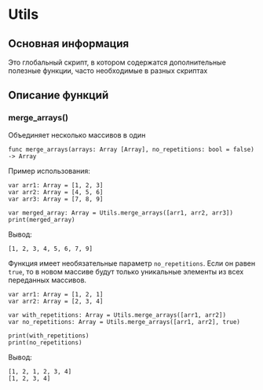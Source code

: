 # Utils

## Основная информация
Это глобальный скрипт, в котором содержатся дополнительные полезные функции, часто необходимые в разных скриптах

## Описание функций
### merge_arrays()
Объединяет несколько массивов в один
```gdscript
func merge_arrays(arrays: Array [Array], no_repetitions: bool = false) -> Array
```
Пример использования:
```gdscript
var arr1: Array = [1, 2, 3]
var arr2: Array = [4, 5, 6]
var arr3: Array = [7, 8, 9]

var merged_array: Array = Utils.merge_arrays([arr1, arr2, arr3])
print(merged_array)
```
Вывод:
```
[1, 2, 3, 4, 5, 6, 7, 9]
```
Функция имеет необязательные параметр ```no_repetitions```. Если он равен ```true```, то в новом массиве будут только уникальные элементы из всех переданных массивов.
```gdscript
var arr1: Array = [1, 2, 1]
var arr2: Array = [2, 3, 4]
```
```gdscript
var with_repetitions: Array = Utils.merge_arrays([arr1, arr2])
var no_repetitions: Array = Utils.merge_arrays([arr1, arr2], true)

print(with_repetitions)
print(no_repetitions)
```
Вывод:
```
[1, 2, 1, 2, 3, 4]
[1, 2, 3, 4]
```
